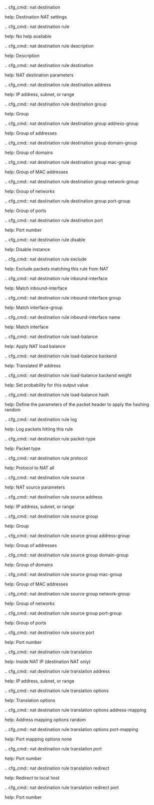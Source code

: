 .. cfg_cmd:: nat destination

help: Destination NAT settings

.. cfg_cmd:: nat destination rule <tag>

help: No help available

.. cfg_cmd:: nat destination rule <tag> description

help: Description

.. cfg_cmd:: nat destination rule <tag> destination

help: NAT destination parameters

.. cfg_cmd:: nat destination rule <tag> destination address

help: IP address, subnet, or range

.. cfg_cmd:: nat destination rule <tag> destination group

help: Group

.. cfg_cmd:: nat destination rule <tag> destination group address-group

help: Group of addresses

.. cfg_cmd:: nat destination rule <tag> destination group domain-group

help: Group of domains

.. cfg_cmd:: nat destination rule <tag> destination group mac-group

help: Group of MAC addresses

.. cfg_cmd:: nat destination rule <tag> destination group network-group

help: Group of networks

.. cfg_cmd:: nat destination rule <tag> destination group port-group

help: Group of ports

.. cfg_cmd:: nat destination rule <tag> destination port

help: Port number

.. cfg_cmd:: nat destination rule <tag> disable

help: Disable instance

.. cfg_cmd:: nat destination rule <tag> exclude

help: Exclude packets matching this rule from NAT

.. cfg_cmd:: nat destination rule <tag> inbound-interface

help: Match inbound-interface

.. cfg_cmd:: nat destination rule <tag> inbound-interface group

help: Match interface-group

.. cfg_cmd:: nat destination rule <tag> inbound-interface name

help: Match interface

.. cfg_cmd:: nat destination rule <tag> load-balance

help: Apply NAT load balance

.. cfg_cmd:: nat destination rule <tag> load-balance backend <tag>

help: Translated IP address

.. cfg_cmd:: nat destination rule <tag> load-balance backend <tag> weight

help: Set probability for this output value

.. cfg_cmd:: nat destination rule <tag> load-balance hash

help: Define the parameters of the packet header to apply the hashing
random


.. cfg_cmd:: nat destination rule <tag> log

help: Log packets hitting this rule

.. cfg_cmd:: nat destination rule <tag> packet-type

help: Packet type

.. cfg_cmd:: nat destination rule <tag> protocol

help: Protocol to NAT
all


.. cfg_cmd:: nat destination rule <tag> source

help: NAT source parameters

.. cfg_cmd:: nat destination rule <tag> source address

help: IP address, subnet, or range

.. cfg_cmd:: nat destination rule <tag> source group

help: Group

.. cfg_cmd:: nat destination rule <tag> source group address-group

help: Group of addresses

.. cfg_cmd:: nat destination rule <tag> source group domain-group

help: Group of domains

.. cfg_cmd:: nat destination rule <tag> source group mac-group

help: Group of MAC addresses

.. cfg_cmd:: nat destination rule <tag> source group network-group

help: Group of networks

.. cfg_cmd:: nat destination rule <tag> source group port-group

help: Group of ports

.. cfg_cmd:: nat destination rule <tag> source port

help: Port number

.. cfg_cmd:: nat destination rule <tag> translation

help: Inside NAT IP (destination NAT only)

.. cfg_cmd:: nat destination rule <tag> translation address

help: IP address, subnet, or range

.. cfg_cmd:: nat destination rule <tag> translation options

help: Translation options

.. cfg_cmd:: nat destination rule <tag> translation options address-mapping

help: Address mapping options
random


.. cfg_cmd:: nat destination rule <tag> translation options port-mapping

help: Port mapping options
none


.. cfg_cmd:: nat destination rule <tag> translation port

help: Port number

.. cfg_cmd:: nat destination rule <tag> translation redirect

help: Redirect to local host

.. cfg_cmd:: nat destination rule <tag> translation redirect port

help: Port number

